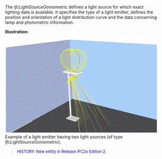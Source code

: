 ﻿The _IfcLightSourceGoniometric_ defines a light source for which exact lighting data is available. It specifies the type of a light emitter, defines the position and orientation of a light distribution curve and the data concerning lamp and photometric information.

**Illustration:**

![Example](../../../../../../figures/ifclightsourcegoniometric_fig1.gif)Example of a light emitter having two light sources (of type _IfcLightSourceGoniometric_).

> <font color="#0000FF" size="-1"> HISTORY: New entity in Release IFC2x
		  Edition 2. </font>
>
